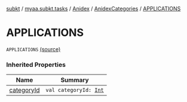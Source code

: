 [subkt](../../../index.md) / [myaa.subkt.tasks](../../index.md) / [Anidex](../index.md) / [AnidexCategories](index.md) / [APPLICATIONS](./-a-p-p-l-i-c-a-t-i-o-n-s.md)

# APPLICATIONS

`APPLICATIONS` [(source)](https://github.com/Myaamori/SubKt/blob/0.1.4/src/main/kotlin/myaa/subkt/tasks/tasks.kt#L1039)

### Inherited Properties

| Name | Summary |
|---|---|
| [categoryId](category-id.md) | `val categoryId: `[`Int`](https://kotlinlang.org/api/latest/jvm/stdlib/kotlin/-int/index.html) |

